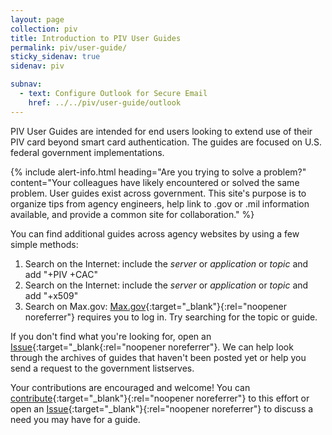 ```yaml
---
layout: page
collection: piv
title: Introduction to PIV User Guides
permalink: piv/user-guide/
sticky_sidenav: true
sidenav: piv

subnav:
  - text: Configure Outlook for Secure Email
    href: ../../piv/user-guide/outlook
---
```


PIV User Guides are intended for end users looking to extend use of their PIV card beyond smart card authentication. The guides are focused on U.S. federal government implementations. 

{% include alert-info.html heading="Are you trying to solve a problem?" content="Your colleagues have likely encountered or solved the same problem.  User guides exist across government.  This site's purpose is to organize tips from agency engineers, help link to .gov or .mil information available, and provide a common site for collaboration." %}

You can find additional guides across agency websites by using a few simple methods: 

1. Search on the Internet: include the _server_ or _application_ or _topic_ and add "+PIV +CAC"
2. Search on the Internet: include the _server_ or _application_ or _topic_ and add "+x509"
3. Search on Max.gov:  [Max.gov](https://max.gov){:target="_blank"}{:rel="noopener noreferrer"} requires you to log in.  Try searching for the topic or guide.   

If you don't find what you're looking for, open an [Issue]({{site.repourl}}/issues/new){:target="_blank{:rel="noopener noreferrer"}.  We can help look through the archives of guides that haven't been posted yet or help you send a request to the government listserves.  

Your contributions are encouraged and welcome! You can [contribute](https://www.idmanagement.gov/contribute/){:target="_blank"}{:rel="noopener noreferrer"} to this effort or open an [Issue]({{site.repourl}}/issues/new){:target="_blank"}{:rel="noopener noreferrer"} to discuss a need you may have for a guide.
